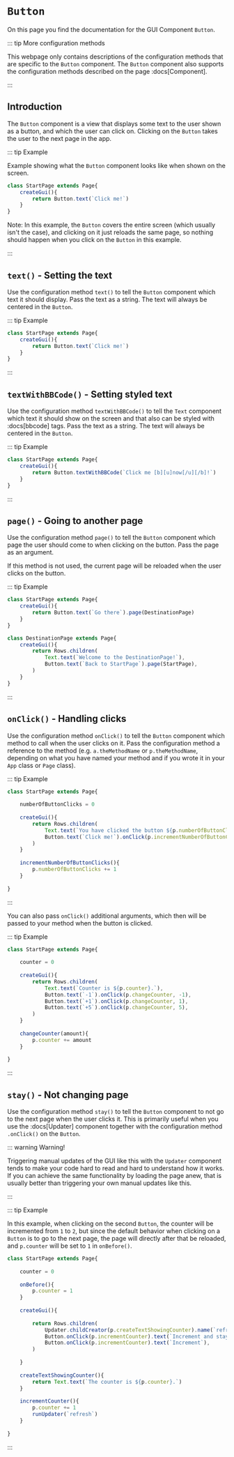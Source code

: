 <script>
	import ViewApp from '$lib/ViewApp.svelte'
</script>

# `Button`
On this page you find the documentation for the GUI Component `Button`.

::: tip More configuration methods

This webpage only contains descriptions of the configuration methods that are specific to the `Button` component. The `Button` component also supports the configuration methods described on the page :docs[Component].

:::





## Introduction
The `Button` component is a view that displays some text to the user shown as a button, and which the user can click on. Clicking on the `Button` takes the user to the next page in the app.

::: tip Example

Example showing what the `Button` component looks like when shown on the screen.

```js baga-show
class StartPage extends Page{
	createGui(){
		return Button.text(`Click me!`)
	}
}
```

Note: In this example, the `Button` covers the entire screen (which usually isn't the case), and clicking on it just reloads the same page, so nothing should happen when you click on the `Button` in this example.

:::



## `text()` - Setting the text
Use the configuration method `text()` to tell the `Button` component which text it should display. Pass the text as a string. The text will always be centered in the `Button`.

::: tip Example

```js baga-show-editor-code
class StartPage extends Page{
	createGui(){
		return Button.text(`Click me!`)
	}
}
```

:::



## `textWithBBCode()` - Setting styled text
Use the configuration method `textWithBBCode()` to tell the `Text` component which text it should show on the screen and that also can be styled with :docs[bbcode] tags. Pass the text as a string. The text will always be centered in the `Button`.

::: tip Example

```js baga-show-editor-code
class StartPage extends Page{
	createGui(){
		return Button.textWithBBCode(`Click me [b][u]now[/u][/b]!`)
	}
}
```

:::





## `page()` - Going to another page
Use the configuration method `page()` to tell the `Button` component which page the user should come to when clicking on the button. Pass the page as an argument.

If this method is not used, the current page will be reloaded when the user clicks on the button.

::: tip Example

```js baga-show-editor-code
class StartPage extends Page{
	createGui(){
		return Button.text(`Go there`).page(DestinationPage)
	}
}

class DestinationPage extends Page{
	createGui(){
		return Rows.children(
			Text.text(`Welcome to the DestinationPage!`),
			Button.text(`Back to StartPage`).page(StartPage),
		)
	}
}
```

:::




## `onClick()` - Handling clicks
Use the configuration method `onClick()` to tell the `Button` component which method to call when the user clicks on it. Pass the configuration method a reference to the method (e.g. `a.theMethodName` or `p.theMethodName`, depending on what you have named your method and if you wrote it in your `App` class or `Page` class).

::: tip Example

```js baga-show-editor-code
class StartPage extends Page{
	
	numberOfButtonClicks = 0
	
	createGui(){
		return Rows.children(
			Text.text(`You have clicked the button ${p.numberOfButtonClicks} times.`),
			Button.text(`Click me!`).onClick(p.incrementNumberOfButtonClicks),
		)
	}
	
	incrementNumberOfButtonClicks(){
		p.numberOfButtonClicks += 1
	}
	
}
```

:::

You can also pass `onClick()` additional arguments, which then will be passed to your method when the button is clicked.

::: tip Example

```js baga-show-editor-code
class StartPage extends Page{
	
	counter = 0
	
	createGui(){
		return Rows.children(
			Text.text(`Counter is ${p.counter}.`),
			Button.text(`-1`).onClick(p.changeCounter, -1),
			Button.text(`+1`).onClick(p.changeCounter, 1),
			Button.text(`+5`).onClick(p.changeCounter, 5),
		)
	}
	
	changeCounter(amount){
		p.counter += amount
	}
	
}
```

:::




## `stay()` - Not changing page
Use the configuration method `stay()` to tell the `Button` component to not go to the next page when the user clicks it. This is primarily useful when you use the :docs[Updater] component together with the configuration method `.onClick()` on the `Button`.

::: warning Warning!

Triggering manual updates of the GUI like this with the `Updater` component tends to make your code hard to read and hard to understand how it works. If you can achieve the same functionality by loading the page anew, that is usually better than triggering your own manual updates like this.

:::

::: tip Example

In this example, when clicking on the second `Button`, the counter will be incremented from `1` to `2`, but since the default behavior when clicking on a `Button` is to go to the next page, the page will directly after that be reloaded, and `p.counter` will be set to `1` in `onBefore()`.

```js baga-show-editor-code
class StartPage extends Page{
	
	counter = 0
	
	onBefore(){
		p.counter = 1
	}
	
	createGui(){
		
		return Rows.children(
			Updater.childCreator(p.createTextShowingCounter).name(`refresh`),
			Button.onClick(p.incrementCounter).text(`Increment and stay`).stay(),
			Button.onClick(p.incrementCounter).text(`Increment`),
		)
		
	}
	
	createTextShowingCounter(){
		return Text.text(`The counter is ${p.counter}.`)
	}
	
	incrementCounter(){
		p.counter += 1
		runUpdater(`refresh`)
	}
	
}
```

:::